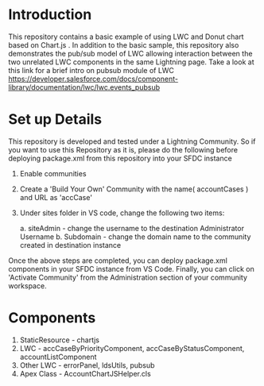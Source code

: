 # Introduction

This repository contains a basic example of using LWC and Donut chart based on Chart.js .
In addition to the basic sample, this repository also demonstrates the pub/sub model of LWC allowing interaction between the two unrelated LWC components in the same Lightning page.
Take a look at this link for a brief intro on pubsub module of LWC
https://developer.salesforce.com/docs/component-library/documentation/lwc/lwc.events_pubsub 

# Set up Details
This repository is developed and tested under a Lightning Community. 
So if you want to use this Repository as it is, please do the following before deploying package.xml from this repository into your SFDC instance
1. Enable communities
2. Create a 'Build Your Own' Community with the name( accountCases ) and URL as 'accCase'
3. Under sites folder in VS code, change the following two items:

    a. siteAdmin - change the username to the destination Administrator Username
    b. Subdomain - change the domain name to the community created in destination instance

Once the above steps are completed, you can deploy package.xml components in your SFDC instance from VS Code. 
Finally, you can click on 'Activate Community' from the Administration section of your community workspace.

# Components
1. StaticResource - chartjs
2. LWC - accCaseByPriorityComponent, accCaseByStatusComponent, accountListComponent
3. Other LWC - errorPanel, ldsUtils, pubsub
4. Apex Class - AccountChartJSHelper.cls